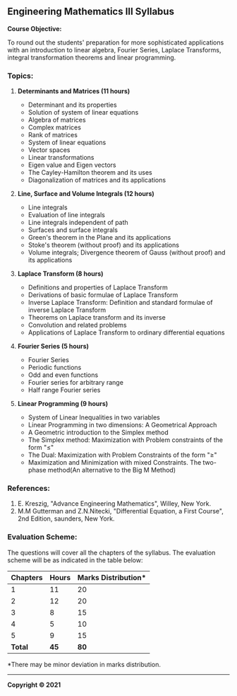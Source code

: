 ## Engineering Mathematics III Syllabus

**Course Objective:**

To round out the students' preparation for more sophisticated applications with an introduction to linear algebra, Fourier Series, Laplace Transforms, integral transformation theorems and linear programming.

### Topics:

1. **Determinants and Matrices (11 hours)**
    * Determinant and its properties
    * Solution of system of linear equations
    * Algebra of matrices
    * Complex matrices
    * Rank of matrices
    * System of linear equations
    * Vector spaces
    * Linear transformations
    * Eigen value and Eigen vectors
    * The Cayley-Hamilton theorem and its uses
    * Diagonalization of matrices and its applications

2. **Line, Surface and Volume Integrals (12 hours)**
    * Line integrals
    * Evaluation of line integrals
    * Line integrals independent of path
    * Surfaces and surface integrals
    * Green's theorem in the Plane and its applications
    * Stoke's theorem (without proof) and its applications
    * Volume integrals; Divergence theorem of Gauss (without proof) and its applications

3. **Laplace Transform (8 hours)**
    * Definitions and properties of Laplace Transform
    * Derivations of basic formulae of Laplace Transform
    * Inverse Laplace Transform: Definition and standard formulae of inverse Laplace Transform
    * Theorems on Laplace transform and its inverse
    * Convolution and related problems
    * Applications of Laplace Transform to ordinary differential equations

4. **Fourier Series (5 hours)**
    * Fourier Series
    * Periodic functions
    * Odd and even functions
    * Fourier series for arbitrary range
    * Half range Fourier series

5. **Linear Programming (9 hours)**
    * System of Linear Inequalities in two variables
    * Linear Programming in two dimensions: A Geometrical Approach
    * A Geometric introduction to the Simplex method
    * The Simplex method: Maximization with Problem constraints of the form "≤"
    * The Dual: Maximization with Problem Constraints of the form "≥"
    * Maximization and Minimization with mixed Constraints. The two-phase method(An alternative to the Big M Method)

### References:

1. E. Kreszig, "Advance Engineering Mathematics", Willey, New York.
2. M.M Gutterman and Z.N.Nitecki, "Differential Equation, a First Course", 2nd Edition, saunders, New York.

### Evaluation Scheme:

The questions will cover all the chapters of the syllabus. The evaluation scheme will be as indicated in the table below:

| Chapters | Hours | Marks Distribution* |
|---|---|---|
| 1 | 11 | 20 |
| 2 | 12 | 20 |
| 3 | 8 | 15 |
| 4 | 5 | 10 |
| 5 | 9 | 15 |
| **Total** | **45** | **80** |

*There may be minor deviation in marks distribution. 

***

**Copyright © 2021** 
